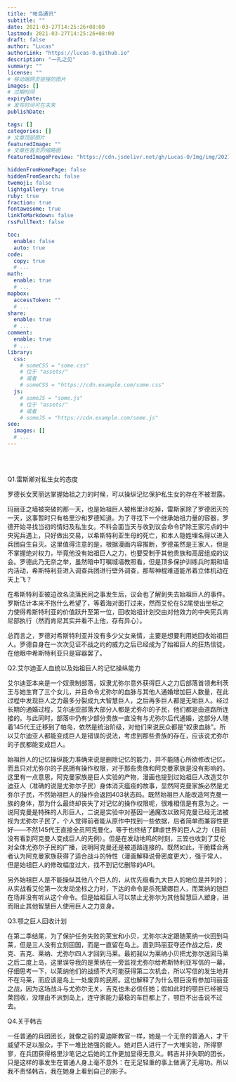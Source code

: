 ```yaml
---
title: "帕岛通讯"
subtitle: ""
date: 2021-03-27T14:25:26+08:00
lastmod: 2021-03-27T14:25:26+08:00
draft: false
author: "Lucas"
authorLink: "https://lucas-0.github.io"
description: "一孔之见"
summary: ""
license: ""
# 移动端网页链接的图片
images: []
# 过期时间
expiryDate: 
# 发布时间可在未来
publishDate: 

tags: []
categories: []
# 文章顶部照片
featuredImage: ""
# 文章在首页的缩略图
featuredImagePreview: "https://cdn.jsdelivr.net/gh/Lucas-0/Img/img/20210327143548.jpg"

hiddenFromHomePage: false
hiddenFromSearch: false
twemoji: false
lightgallery: true
ruby: true
fraction: true
fontawesome: true
linkToMarkdown: false
rssFullText: false

toc:
  enable: false
  auto: true
code:
  copy: true
  # ...
math:
  enable: true
  # ...
mapbox:
  accessToken: ""
  # ...
share:
  enable: true
  # ...
comment:
  enable: true
  # ...
library:
  css:
    # someCSS = "some.css"
    # 位于 "assets/"
    # 或者
    # someCSS = "https://cdn.example.com/some.css"
  js:
    # someJS = "some.js"
    # 位于 "assets/"
    # 或者
    # someJS = "https://cdn.example.com/some.js"
seo:
  images: []
  # ...
---
```


<!--more-->

</br>

</br>

Q1.雷斯卿对私生女的态度

罗德长女芙丽达掌握始祖之力的时候，可以操纵记忆保护私生女的存在不被泄露。

玛丽亚之墙被突破的那一天，也是始祖巨人被格里沙吃掉，雷斯家除了罗德团灭的一天，这事暂时只有格里沙和罗德知道。为了寻找下一个继承始祖力量的容器，罗德开始寻找当初的情妇及私生女。不料会面当天与收到议会命令铲除王家污点的中央宪兵遇上，只好做出交易，以希斯特利亚生母的死亡，和本人隐姓埋名得以进入兵团自生自灭。这里值得注意的是，根据漫画内容推断，罗德虽然是王家人，但是不掌握绝对权力，毕竟他没有始祖巨人之力，也要受制于其他贵族和高层组成的议会。罗德此乃无奈之举，虽然暗中叮嘱城墙教照看，但是顶多保护训练兵时期和墙内活动，希斯特利亚进入调查兵团进行壁外调查，那帮神棍难道能吊着立体机动在天上飞？

在希斯特利亚被迫改名流落民间之事发生后，议会也了解到失去始祖巨人的事件。罗斯估计本来不抱什么希望了，等着海对面打过来，然而艾伦在S2尾使出坐标之力使得希斯特利亚的价值跃升至第一位，回收始祖计划交由对他效力的中央宪兵肯尼部执行（然而肯尼其实并看不上他，存有异心）。

总而言之，罗德对希斯特利亚并没有多少父女亲情，主要是想要利用她回收始祖巨人。罗德自身在一次次见证不战之约的威力之后已经成为了始祖巨人的狂热信徒，在他眼中希斯特利亚只是容器罢了。

Q2.艾尔迪亚人血统以及始祖巨人的记忆操纵能力

艾尔迪亚本来是一个奴隶制部落，奴隶尤弥尔意外获得巨人之力后部落首领弗利茨王与她生育了三个女儿，并且命令尤弥尔的血脉与其他人通婚增加巨人数量，在此过程中发现巨人之力最多分裂成九大智慧巨人，之后再多巨人都是无垢巨人。经过长期的通婚过程，艾尔迪亚部落大部分人都是尤弥尔的子民，他们都是由道路所连接的。与此同时，部落中仍有少部分贵族一直没有与尤弥尔后代通婚，这部分人随着145代王迁移到了帕岛，依然是统治阶级，对他们来说民众都是“奴隶血脉”。所以艾尔迪亚人都能变成巨人是错误的说法，考虑到那些贵族的存在，应该说尤弥尔的子民都能变成巨人。

始祖巨人的记忆操纵能力准确来说是删除记忆的能力，并不能随心所欲修改记忆，而且只对尤弥尔的子民拥有操作权限，对于那些贵族和阿克曼家族是没有影响的。这里有一点意思，阿克曼家族是巨人实验的产物，漫画也提到过始祖巨人改造艾尔迪亚人（准确的说是尤弥尔子民）身体消灭瘟疫的故事，显然阿克曼家族必然是尤弥尔子民，不然始祖巨人的操作会返回403状态码。既然始祖巨人能改造阿克曼一族的身体，那为什么最终却丧失了对记忆的操作权限呢，很难相信是有意为之。一说阿克曼是特殊的人形巨人，二说是实验中对基因一通魔改以致阿克曼已经无法被视为尤弥尔子民了，个人觉得前者能从原作中找到一些依据，后者简单而兼容性更好——不然145代王直接全员阿克曼化，等于也终结了肆虐世界的巨人之力（目前没有看到阿克曼人变成巨人的先例）。但是在发动地鸣的时刻，三笠也收到了艾伦对全体尤弥尔子民的广播，说明阿克曼还是被道路连接的。既然如此，干脆糅合两者认为阿克曼家族获得了适合战斗的特性（漫画解释说骨密度更大），强于常人，但是始祖巨人的修改幅度过大，找不到记忆删除的API。

另外始祖巨人是不能操纵其他八个巨人的，从优先级看九大巨人的地位是并列的；从实战看艾伦第一次发动坐标之力时，下达的命令是杀死黛娜巨人，而莱纳的铠巨在场并没有听从这个命令。但是始祖巨人可以禁止尤弥尔为其他智慧巨人塑身，进而阻止其他智慧巨人使用巨人之力变身。

Q3.颚之巨人回收计划

在第二季结尾，为了保护任务失败的莱宝和小贝，尤弥尔决定跟随莱纳一伙回到马莱，但是三人没有立刻回国，而是一直留在岛上。直到玛丽亚夺还作战之后，皮克、吉克、莱纳、尤弥尔四人才回到马莱。最初我以为莱纳小贝把尤弥尔送回马莱之后二度上岛，这里误导我的是莱纳在一旁监视尤弥尔给希斯特利亚写信的一幕，仔细思考一下，以莱纳他们的战绩不大可能获得第二次机会，所以写信的发生地并不在马莱，而应该是岛上一处废弃的民房。这也解释了为什么颚巨没有参加玛丽亚之战，因为这场战斗与尤弥尔无关，吉克也未必信任她；假如此时的颚巨已经被马莱回收，没理由不派到岛上，连守家能力最稳的车巨都上了，颚巨不出击说不过去。

Q4.关于韩吉

一任普通的兵团团长，就像之前的夏迪斯教官一样，她是一个无奈的普通人，才干威望不足以服众，手下一堆比她强的能人。她对巨人进行了一大堆实验，所得寥寥，在兵团获得格里沙笔记之后她的工作更加显得无意义。韩吉并非失职的团长，只是这样的事发生在普通人身上毫不意外：在无足轻重的事上做满了无用功。所以我不责怪韩吉，我在她身上看到自己的影子。

